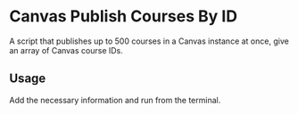 # Canvas Publish Courses By ID

A script that publishes up to 500 courses in a Canvas instance at once, give an array of Canvas course IDs.

## Usage

Add the necessary information and run from the terminal.
